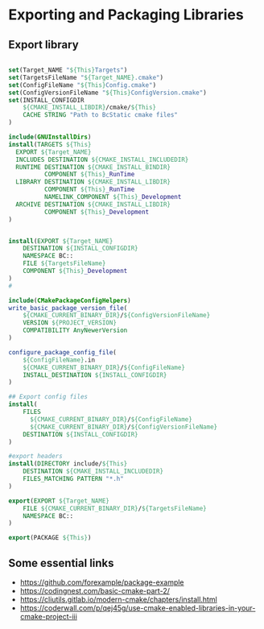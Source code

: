 # Exporting and Packaging Libraries

## Export library
```cmake

set(Target_NAME "${This}Targets")
set(TargetsFileName "${Target_NAME}.cmake")
set(ConfigFileName "${This}Config.cmake")
set(ConfigVersionFileName "${This}ConfigVersion.cmake")
set(INSTALL_CONFIGDIR 
    ${CMAKE_INSTALL_LIBDIR}/cmake/${This}
    CACHE STRING "Path to BcStatic cmake files"
)

include(GNUInstallDirs)
install(TARGETS ${This}
  EXPORT ${Target_NAME}
  INCLUDES DESTINATION ${CMAKE_INSTALL_INCLUDEDIR}
  RUNTIME DESTINATION ${CMAKE_INSTALL_BINDIR}
          COMPONENT ${This}_RunTime
  LIBRARY DESTINATION ${CMAKE_INSTALL_LIBDIR}
          COMPONENT ${This}_RunTime
          NAMELINK_COMPONENT ${This}_Development
  ARCHIVE DESTINATION ${CMAKE_INSTALL_LIBDIR}
          COMPONENT ${This}_Development
)


install(EXPORT ${Target_NAME}
    DESTINATION ${INSTALL_CONFIGDIR}
    NAMESPACE BC::
    FILE ${TargetsFileName}
    COMPONENT ${This}_Development    
)
# 

include(CMakePackageConfigHelpers)
write_basic_package_version_file(
    ${CMAKE_CURRENT_BINARY_DIR}/${ConfigVersionFileName}
    VERSION ${PROJECT_VERSION}
    COMPATIBILITY AnyNewerVersion
)

configure_package_config_file(
    ${ConfigFileName}.in
    ${CMAKE_CURRENT_BINARY_DIR}/${ConfigFileName}
    INSTALL_DESTINATION ${INSTALL_CONFIGDIR}
)

## Export config files
install(
    FILES
      ${CMAKE_CURRENT_BINARY_DIR}/${ConfigFileName}
      ${CMAKE_CURRENT_BINARY_DIR}/${ConfigVersionFileName}
    DESTINATION ${INSTALL_CONFIGDIR}
)

#export headers
install(DIRECTORY include/${This}
    DESTINATION ${CMAKE_INSTALL_INCLUDEDIR}
    FILES_MATCHING PATTERN "*.h"
)

export(EXPORT ${Target_NAME}
    FILE ${CMAKE_CURRENT_BINARY_DIR}/${TargetsFileName}
    NAMESPACE BC::
)

export(PACKAGE ${This})
```

## Some essential links
- https://github.com/forexample/package-example
- https://codingnest.com/basic-cmake-part-2/
- https://cliutils.gitlab.io/modern-cmake/chapters/install.html
- https://coderwall.com/p/qej45g/use-cmake-enabled-libraries-in-your-cmake-project-iii